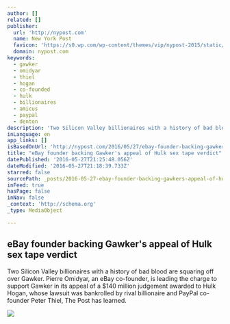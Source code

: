 ```yaml
---
author: []
related: []
publisher:
  url: 'http://nypost.com'
  name: New York Post
  favicon: 'https://s0.wp.com/wp-content/themes/vip/nypost-2015/static/images/favicon-nypost/favicon.ico'
  domain: nypost.com
keywords:
  - gawker
  - omidyar
  - thiel
  - hogan
  - co-founded
  - hulk
  - billionaires
  - amicus
  - paypal
  - denton
description: 'Two Silicon Valley billionaires with a history of bad blood are squaring off over Gawker. Pierre Omidyar, an eBay co-founder, is leading the charge to support Gawker in its appeal of a $140 million judgement awarded to Hulk Hogan, whose lawsuit was bankrolled by rival billionaire and PayPal co-founder Peter Thiel, The Post has learned.'
inLanguage: en
app_links: []
isBasedOnUrl: 'http://nypost.com/2016/05/27/ebay-founder-backing-gawkers-appeal-of-hulk-sex-tape-verdict/'
title: "eBay founder backing Gawker's appeal of Hulk sex tape verdict"
datePublished: '2016-05-27T21:25:48.056Z'
dateModified: '2016-05-27T21:18:39.733Z'
starred: false
sourcePath: _posts/2016-05-27-ebay-founder-backing-gawkers-appeal-of-hulk-sex-tape-verdic.md
inFeed: true
hasPage: false
inNav: false
_context: 'http://schema.org'
_type: MediaObject

---
```

<article style=""><h1>eBay founder backing Gawker's appeal of Hulk sex tape verdict</h1><p>Two Silicon Valley billionaires with a history of bad blood are squaring off over Gawker. Pierre Omidyar, an eBay co-founder, is leading the charge to support Gawker in its appeal of a $140 million judgement awarded to Hulk Hogan, whose lawsuit was bankrolled by rival billionaire and PayPal co-founder Peter Thiel, The Post has learned.</p><img src="https://thenypost.files.wordpress.com/2016/05/gawker1.jpg?quality=90&amp;strip=all&amp;w=1200" /></article>